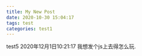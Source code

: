 ```yaml
---
title: My New Post
date: 2020-10-30 15:04:17
tags: test
categories: test1
---
```


test5 2020年12月1日10:21:17 我想发个js上去得怎么玩.